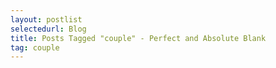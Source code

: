 ```yaml
---
layout: postlist
selectedurl: Blog
title: Posts Tagged "couple" - Perfect and Absolute Blank
tag: couple
---
```

